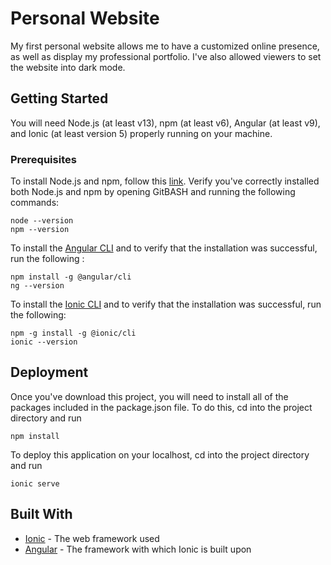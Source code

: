 # Personal Website

My first personal website allows me to have a customized online presence, as well as display my professional portfolio. I've also allowed viewers to set the website into dark mode.

## Getting Started

You will need Node.js (at least v13), npm (at least v6), Angular (at least v9), and Ionic (at least version 5) properly running on your machine.

### Prerequisites

To install Node.js and npm, follow this [link](https://www.npmjs.com/get-npm). Verify you've correctly installed both Node.js and npm by opening GitBASH and running the following commands:

```
node --version
npm --version
```

To install the [Angular CLI](https://angular.io/guide/setup-local) and to verify that the installation was successful, run the following :

```
npm install -g @angular/cli
ng --version
```

To install the [Ionic CLI](https://ionicframework.com/docs/intro/cli) and to verify that the installation was successful, run the following:

```
npm -g install -g @ionic/cli
ionic --version
```

## Deployment

Once you've download this project, you will need to install all of the packages included in the package.json file. To do this, cd into the project directory and run 

```
npm install
```

To deploy this application on your localhost, cd into the project directory and run

```
ionic serve
```

## Built With

* [Ionic](https://ionicframework.com/docs) - The web framework used
* [Angular](https://angular.io/docs) - The framework with which Ionic is built upon
